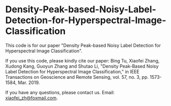 # Density-Peak-based-Noisy-Label-Detection-for-Hyperspectral-Image-Classification
This code is for our paper "Density Peak-based Noisy Label Detection for Hyperspectral Image Classification".    

If you use this code, please kindly cite our paper:  Bing Tu, Xiaofei Zhang, Xudong Kang, Guoyun Zhang and Shutao Li, "Density Peak-Based Noisy Label Detection for Hyperspectral Image Classification," in IEEE Transactions on Geoscience and Remote Sensing, vol. 57, no. 3, pp. 1573-1584, Mar. 2019. 

If you have any questions, please contact us.  Email:  xiaofei_zh@foxmail.com.
